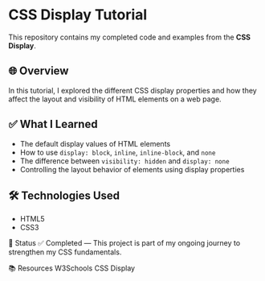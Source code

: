 # CSS Display Tutorial

This repository contains my completed code and examples from the **CSS Display**.

## 🌐 Overview

In this tutorial, I explored the different CSS display properties and how they affect the layout and visibility of HTML elements on a web page.

## ✅ What I Learned

- The default display values of HTML elements
- How to use `display: block`, `inline`, `inline-block`, and `none`
- The difference between `visibility: hidden` and `display: none`
- Controlling the layout behavior of elements using display properties

## 🛠 Technologies Used

- HTML5
- CSS3

📌 Status
✅ Completed — This project is part of my ongoing journey to strengthen my CSS fundamentals.

📚 Resources
W3Schools CSS Display
